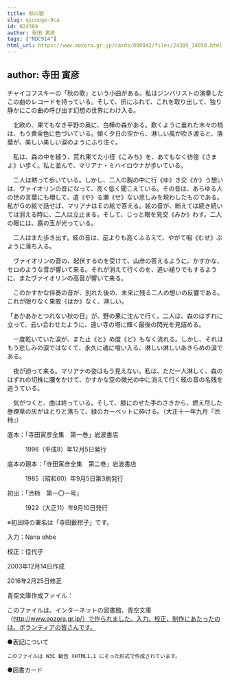 ```yaml
---
title: 秋の歌
slug: qiunoge-9ca
id: 024389
author: 寺田 寅彦
tags: ["NDC914"]
html_url: https://www.aozora.gr.jp/cards/000042/files/24389_14050.html
---
```


## author: 寺田 寅彦

チャイコフスキーの「秋の歌」という小曲がある。私はジンバリストの演奏したこの曲のレコードを持っている。そして、折にふれて、これを取り出して、独り静かにこの曲の呼び出す幻想の世界にわけ入る。

　北欧の、果てもなき平野の奥に、白樺の森がある。歎くように垂れた木々の梢は、もう黄金色に色づいている。傾く夕日の空から、淋しい風が吹き渡ると、落葉が、美しい美しい涙のようにふり注ぐ。

　私は、森の中を縫う、荒れ果てた小径《こみち》を、あてもなく彷徨《さまよ》い歩く。私と並んで、マリアナ・ミハイロウナが歩いている。

　二人は黙って歩いている。しかし、二人の胸の中に行《ゆ》き交《か》う想いは、ヴァイオリンの音になって、高く低く聞こえている。その音は、あらゆる人の世の言葉にも増して、遣《や》る瀬《せ》ない悲しみを現わしたものである。私がＧの絃で話せば、マリアナはＥの絃で答える。絃の音が、断えては続き続いては消える時に、二人は立止まる。そして、じっと眼を見交《みか》わす。二人の眼には、露の玉が光っている。

　二人はまた歩き出す。絃の音は、前よりも高くふるえて、やがて咽《むせ》ぶように落ち入る。

　ヴァイオリンの音の、起伏するのを受けて、山彦の答えるように、かすかな、セロのような音が響いて来る。それが消えて行くのを、追い縋りでもするように、またヴァイオリンの高音が響いて来る。

　このかすかな伴奏の音が、別れた後の、未来に残る二人の想いの反響である。これが限りなく果敢《はか》なく、淋しい。

「あかあかとつれない秋の日」が、野の果に沈んで行く。二人は、森のはずれに立って、云い合わせたように、遠い寺の塔に輝く最後の閃光を見詰める。

　一度乾いていた涙が、また止《と》め度《ど》もなく流れる。しかし、それはもう悲しみの涙ではなくて、永久に魂に喰い入る、淋しい淋しいあきらめの涙である。

　夜が迫って来る。マリアナの姿はもう見えない。私は、ただ一人淋しく、森のはずれの切株に腰をかけて、かすかな空の微光の中に消えて行く絃の音の名残を追うている。

　気がつくと、曲は終っている。そして、膝にのせた手のさきから、燃え尽した巻煙草の灰がほとりと落ちて、緑のカーペットに砕ける。（大正十一年九月『渋柿』）













底本：「寺田寅彦全集　第一巻」岩波書店

　　　1996（平成8）年12月5日発行

底本の親本：「寺田寅彦全集　第二巻」岩波書店

　　　1985（昭和60）年9月5日第3刷発行

初出：「渋柿　第一〇一号」

　　　1922（大正11）年9月10日発行

※初出時の署名は「寺田藪柑子」です。

入力：Nana ohbe

校正：佳代子

2003年12月14日作成

2016年2月25日修正

青空文庫作成ファイル：

このファイルは、インターネットの図書館、青空文庫（http://www.aozora.gr.jp/）で作られました。入力、校正、制作にあたったのは、ボランティアの皆さんです。











●表記について


	このファイルは W3C 勧告 XHTML1.1 にそった形式で作成されています。







●図書カード